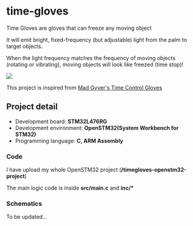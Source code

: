 # time-gloves
Time Gloves are gloves that can freeze any moving object

It will emit bright, fixed-frequency (but adjustable) light from the palm to target objects.

When the light frequency matches the frequency of moving objects (rotating or vibrating), moving objects will look like freezed (time stop)!

![](https://imgur.com/UeP2zL2.png)

This project is inspired from [Mad Gyver's Time Control Gloves](http://www.instructables.com/id/DIY-Time-Control-Machine/)

## Project detail

- Development board: **STM32L476RG**
- Development environment: **OpenSTM32(System Workbench for STM32)**
- Programming language: **C, ARM Assembly**

### Code

I have upload my whole OpenSTM32 project (**/timegloves-openstm32-project**)

The main logic code is inside **src/main.c** and **inc/\***

### Schematics

To be updated...

